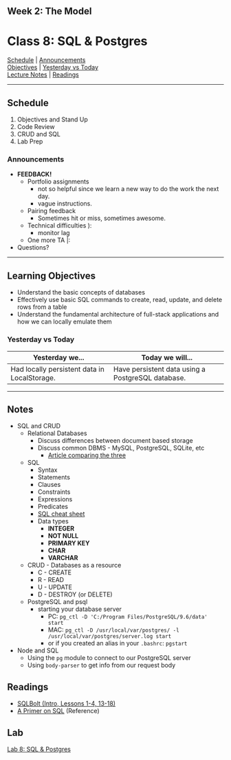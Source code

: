 ## **Week 2: The Model**
# Class 8: SQL & Postgres

[Schedule](#schedule) | [Announcements](#announcements) </br>
[Objectives](#learning-objectives) | [Yesterday vs Today](#yesterday-vs-today) </br>
[Lecture Notes](#notes) | [Readings](#readings)


<hr></hr>

## Schedule
1. Objectives and Stand Up
1. Code Review
1. CRUD and SQL
1. Lab Prep

### Announcements
* **FEEDBACK!**
    * Portfolio assignments 
        * not so helpful since we learn a new way to do the work the next day.
        * vague instructions.
    * Pairing feedback
        * Sometimes hit or miss, sometimes awesome.
    * Technical difficulties ):
        * monitor lag
    * One more TA |:
* Questions?

<hr></hr>

## Learning Objectives
* Understand the basic concepts of databases
* Effectively use basic SQL commands to create, read, update, and delete rows from a table
* Understand the fundamental architecture of full-stack applications and how we can locally emulate them

### Yesterday vs Today
| Yesterday we... | Today we will... |
| --------------- | ---------------- |
| Had locally persistent data in LocalStorage. | Have persistent data using a PostgreSQL database. |

<hr></hr>

## Notes
* SQL and CRUD
    * Relational Databases
        * Discuss differences between document based storage
        * Discuss common DBMS - MySQL, PostgreSQL, SQLite, etc
            * [Article comparing the three](https://www.digitalocean.com/community/tutorials/sqlite-vs-mysql-vs-postgresql-a-comparison-of-relational-database-management-systems)
    * SQL
        * Syntax
        * Statements
        * Clauses
        * Constraints
        * Expressions
        * Predicates
        * [SQL cheat sheet](http://www.cheat-sheets.org/sites/sql.su/)
        * Data types
            * **INTEGER**
            * **NOT NULL**
            * **PRIMARY KEY**
            * **CHAR**
            * **VARCHAR**
    * CRUD - Databases as a resource
        * C - CREATE
        * R - READ
        * U - UPDATE
        * D - DESTROY (or DELETE)
    * PostgreSQL and psql
        * starting your database server
            * PC: `pg_ctl -D 'C:/Program Files/PostgreSQL/9.6/data' start`
            * MAC: `pg_ctl -D /usr/local/var/postgres/ -l /usr/local/var/postgres/server.log start`
            * or if you created an alias in your `.bashrc`: `pgstart` 
* Node and SQL
    * Using the `pg` module to connect to our PostgreSQL server
    * Using `body-parser` to get info from our request body

## Readings

* [SQLBolt (Intro, Lessons 1-4, 13-18)](http://sqlbolt.com/)
* [A Primer on SQL](https://leanpub.com/aprimeronsql/read) (Reference)

## Lab
[Lab 8: SQL & Postgres](https://github.com/cfpdx-301d-spring-2017/08-sql-intro-and-postgres)
